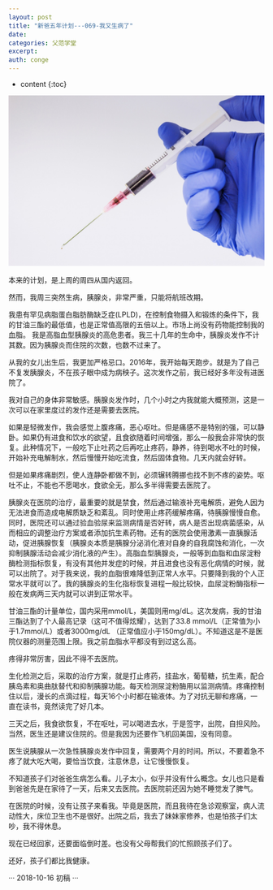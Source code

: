 ```yaml
---
layout: post
title: "新爸五年计划---069-我又生病了"
date:
categories: 父范学堂
excerpt:
auth: conge
---
```

* content
{:toc}

![](/assets/images/父范学堂/118382-c86fbef8c08c49a6.jpg)

本来的计划，是上周的周四从国内返回。

然而，我周三突然生病，胰腺炎，非常严重，只能将航班改期。

我患有罕见病脂蛋白脂肪酶缺乏症(LPLD)，在控制食物摄入和锻炼的条件下，我的甘油三酯的最低值，也是正常值高限的五倍以上。市场上尚没有药物能控制我的血脂。 我是高脂血型胰腺炎的高危患者。我三十几年的生命中，胰腺炎发作不计其数。因为胰腺炎而住院的次数，也数不过来了。

从我的女儿出生后，我更加严格忌口。2016年，我开始每天跑步。就是为了自己不复发胰腺炎，不在孩子眼中成为病秧子。这次发作之前，我已经好多年没有进医院了。

我对自己的身体非常敏感。胰腺炎发作时，几个小时之内我就能大概预测，这是一次可以在家里度过的发作还是需要去医院。

如果是轻微发作，我会感觉上腹疼痛，恶心呕吐。但是痛感不是特别的强，可以静卧。如果仍有进食和饮水的欲望，且食欲随着时间增强，那么一般我会非常快的恢复。此种情况下，一般吃下止吐药之后再吃止疼药，静养，待到喝水不吐的时候，开始补充电解制水，然后慢慢开始吃流食，然后固体食物。几天内就会好转。

但是如果疼痛剧烈，使人连静卧都做不到，必须辗转腾挪也找不到不疼的姿势。呕吐不止，不能也不愿喝水，食欲全无，那么多半得需要去医院了。

胰腺炎在医院的治疗，最重要的就是禁食，然后通过输液补充电解质，避免人因为无法进食而造成电解质缺乏和紊乱。同时使用止疼药缓解疼痛，待胰腺慢慢自愈。同时，医院还可以通过验血验尿来监测病情是否好转，病人是否出现病菌感染，从而相应的调整治疗方案或者添加抗生素药物。还有的医院会使用激素一直胰腺活动，促进胰腺恢复（胰腺炎本质是胰腺分泌消化液对自身的自我腐蚀和消化，一次抑制胰腺活动会减少消化液的产生）。高脂血型胰腺炎，一般等到血脂和血尿淀粉酶检测指标恢复，有没有其他并发症的时候，并且进食也没有恶化病情的时候，就可以出院了。对于我来说，我的血脂很难降低到正常人水平。只要降到我的个人正常水平就可以了。我的胰腺炎的生化指标恢复进程一般比较快，血尿淀粉酶指标一般在发病两三天内就可以讲到正常水平。

甘油三酯的计量单位，国内采用mmol/L，美国则用mg/dL。这次发病，我的甘油三酯达到了个人最高记录（这可不值得炫耀），达到了33.8 mmol/L（正常值为小于1.7mmol/L）或者3000mg/dL （正常值应小于150mg/dL）。不知道这是不是医院仪器的测量范围上限。我之前血脂水平都没有到过这么高。

疼得非常厉害，因此不得不去医院。

生化检测之后，采取的治疗方案，就是打止疼药，挂盐水，葡萄糖，抗生素，配合胰岛素和奥曲肽替代和抑制胰腺功能。每天检测尿淀粉酶用以监测病情。疼痛控制住以后，漫长的点滴过程，每天16个小时都在输液体。为了对抗无聊和疼痛，一直在读书，竟然读完了好几本。

三天之后，我食欲恢复，不在呕吐，可以喝进去水，于是签字，出院，自担风险。当然，医生还是建议住院的。但是我因为还要作飞机回美国，没有同意。

医生说胰腺从一次急性胰腺炎发作中回复，需要两个月的时间。所以，不要着急不疼了就大吃大喝，要恰当饮食，注意休息，让它慢慢恢复。

不知道孩子们对爸爸生病怎么看。儿子太小，似乎并没有什么概念。女儿也只是看到爸爸先是在家待了一天，后来又去医院。去医院前还因为她不睡觉发了脾气。

在医院的时候，没有让孩子来看我。毕竟是医院，而且我待在急诊观察室，病人流动性大，床位卫生也不是很好。出院之后，我去了妹妹家修养，也是怕孩子们太吵，我不得休息。

现在已经回家，还要面临倒时差。也没有父母帮我们的忙照顾孩子们了。

还好，孩子们都比我健康。


···
2018-10-16 初稿
···

